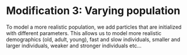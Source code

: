 # Modification 3: Varying population
To model a more realistic population, we add particles that are initialized with different parameters.
This allows us to model more realistic demographics (old, adult, young), fast and slow individuals, smaller and larger individuals, weaker and stronger individuals etc...
